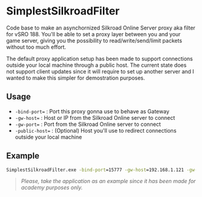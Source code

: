 # SimplestSilkroadFilter

Code base to make an asynchornized Silkroad Online Server proxy aka filter for vSRO 188. 
You'll be able to set a proxy layer between you and your game server, giving you the possibility to read/write/send/limit packets without too much effort.

The default proxy application setup has been made to support connections outside your local machine through a public host. 
The current state does not support client updates since it will require to set up another server and I wanted to make this simpler for demostration purposes.

## Usage
- `-bind-port=` : Port this proxy gonna use to behave as Gateway
- `-gw-host=` : Host or IP from the Silkroad Online server to connect
- `-gw-port=` : Port from the Silkroad Online server to connect
- `-public-host=` : (Optional) Host you'll use to redirect connections outside your local machine

## Example

```bat
SimplestSilkroadFilter.exe -bind-port=15777 -gw-host=192.168.1.121 -gw-port=15779 -public-host=mysro.ddns.net
```

> *Please, take the application as an example since it has been made for academy purposes only.*
